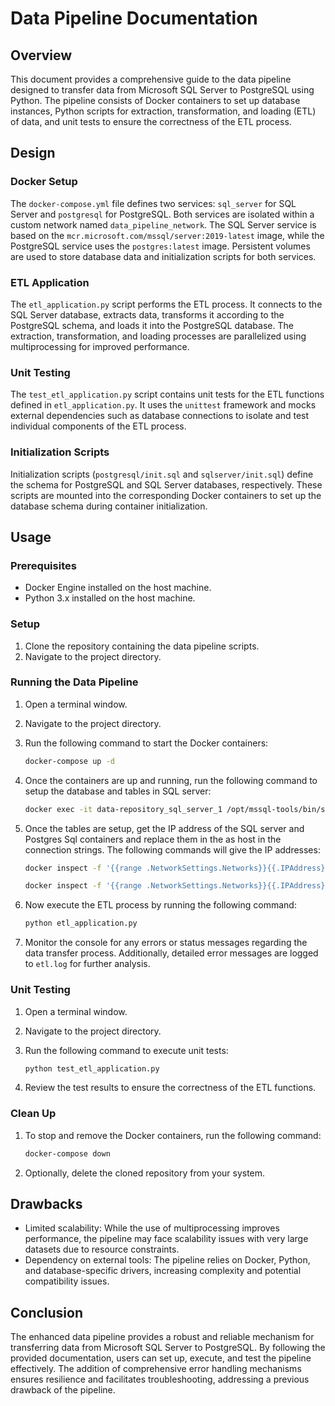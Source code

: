 # Data Pipeline Documentation

## Overview

This document provides a comprehensive guide to the data pipeline designed to transfer data from Microsoft SQL Server to PostgreSQL using Python. The pipeline consists of Docker containers to set up database instances, Python scripts for extraction, transformation, and loading (ETL) of data, and unit tests to ensure the correctness of the ETL process.

## Design

### Docker Setup

The `docker-compose.yml` file defines two services: `sql_server` for SQL Server and `postgresql` for PostgreSQL. Both services are isolated within a custom network named `data_pipeline_network`. The SQL Server service is based on the `mcr.microsoft.com/mssql/server:2019-latest` image, while the PostgreSQL service uses the `postgres:latest` image. Persistent volumes are used to store database data and initialization scripts for both services.

### ETL Application

The `etl_application.py` script performs the ETL process. It connects to the SQL Server database, extracts data, transforms it according to the PostgreSQL schema, and loads it into the PostgreSQL database. The extraction, transformation, and loading processes are parallelized using multiprocessing for improved performance.

### Unit Testing

The `test_etl_application.py` script contains unit tests for the ETL functions defined in `etl_application.py`. It uses the `unittest` framework and mocks external dependencies such as database connections to isolate and test individual components of the ETL process.

### Initialization Scripts

Initialization scripts (`postgresql/init.sql` and `sqlserver/init.sql`) define the schema for PostgreSQL and SQL Server databases, respectively. These scripts are mounted into the corresponding Docker containers to set up the database schema during container initialization.

## Usage

### Prerequisites

- Docker Engine installed on the host machine.
- Python 3.x installed on the host machine.

### Setup

1. Clone the repository containing the data pipeline scripts.
2. Navigate to the project directory.

### Running the Data Pipeline

1. Open a terminal window.
2. Navigate to the project directory.
3. Run the following command to start the Docker containers:

   ```bash
   docker-compose up -d
   ```
4. Once the containers are up and running, run the following command to setup the database and tables in SQL server:

    ```bash
    docker exec -it data-repository_sql_server_1 /opt/mssql-tools/bin/sqlcmd -S localhost -U sa -P "admin_001@EHR" -i /docker-entrypoint-initdb.d/init.sql
    ```

5. Once the tables are setup, get the IP address of the SQL server and Postgres Sql containers and replace them in the as host in the connection strings. The following commands will give the IP addresses:
    ```bash
    docker inspect -f '{{range .NetworkSettings.Networks}}{{.IPAddress}}{{end}}' data-repository_sql_server_1
    ```
    ```bash
    docker inspect -f '{{range .NetworkSettings.Networks}}{{.IPAddress}}{{end}}' data-repository_postgresql_1

    ```

6. Now execute the ETL process by running the following command:

   ```bash
   python etl_application.py
   ```

7. Monitor the console for any errors or status messages regarding the data transfer process. Additionally, detailed error messages are logged to `etl.log` for further analysis.

### Unit Testing

1. Open a terminal window.
2. Navigate to the project directory.
3. Run the following command to execute unit tests:

   ```bash
   python test_etl_application.py
   ```

4. Review the test results to ensure the correctness of the ETL functions.

### Clean Up

1. To stop and remove the Docker containers, run the following command:

   ```bash
   docker-compose down
   ```

2. Optionally, delete the cloned repository from your system.

## Drawbacks

- Limited scalability: While the use of multiprocessing improves performance, the pipeline may face scalability issues with very large datasets due to resource constraints.
- Dependency on external tools: The pipeline relies on Docker, Python, and database-specific drivers, increasing complexity and potential compatibility issues.

## Conclusion

The enhanced data pipeline provides a robust and reliable mechanism for transferring data from Microsoft SQL Server to PostgreSQL. By following the provided documentation, users can set up, execute, and test the pipeline effectively. The addition of comprehensive error handling mechanisms ensures resilience and facilitates troubleshooting, addressing a previous drawback of the pipeline.
